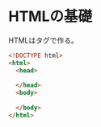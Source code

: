 # HTMLの基礎
HTMLはタグで作る。

```html
<!DOCTYPE html>
<html>
  <head>
  
  </head>
  <body>
  
  </body>
</html>
```